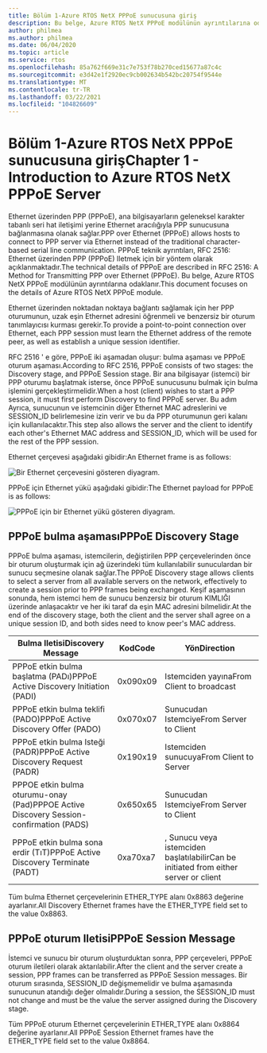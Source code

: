 ```yaml
---
title: Bölüm 1-Azure RTOS NetX PPPoE sunucusuna giriş
description: Bu belge, Azure RTOS NetX PPPoE modülünün ayrıntılarına odaklanır.
author: philmea
ms.author: philmea
ms.date: 06/04/2020
ms.topic: article
ms.service: rtos
ms.openlocfilehash: 85a762f669e31c7e753f78b270ced15677a87c4c
ms.sourcegitcommit: e3d42e1f2920ec9cb002634b542bc20754f9544e
ms.translationtype: MT
ms.contentlocale: tr-TR
ms.lasthandoff: 03/22/2021
ms.locfileid: "104826609"
---
```

# <a name="chapter-1---introduction-to-azure-rtos-netx-pppoe-server"></a><span data-ttu-id="d9525-103">Bölüm 1-Azure RTOS NetX PPPoE sunucusuna giriş</span><span class="sxs-lookup"><span data-stu-id="d9525-103">Chapter 1 - Introduction to Azure RTOS NetX PPPoE Server</span></span>

<span data-ttu-id="d9525-104">Ethernet üzerinden PPP (PPPoE), ana bilgisayarların geleneksel karakter tabanlı seri hat iletişimi yerine Ethernet aracılığıyla PPP sunucusuna bağlanmasına olanak sağlar.</span><span class="sxs-lookup"><span data-stu-id="d9525-104">PPP over Ethernet (PPPoE) allows hosts to connect to PPP server via Ethernet instead of the traditional character-based serial line communication.</span></span> <span data-ttu-id="d9525-105">PPPoE teknik ayrıntıları, RFC 2516: Ethernet üzerinden PPP (PPPoE) Iletmek için bir yöntem olarak açıklanmaktadır.</span><span class="sxs-lookup"><span data-stu-id="d9525-105">The technical details of PPPoE are described in RFC 2516: A Method for Transmitting PPP over Ethernet (PPPoE).</span></span> <span data-ttu-id="d9525-106">Bu belge, Azure RTOS NetX PPPoE modülünün ayrıntılarına odaklanır.</span><span class="sxs-lookup"><span data-stu-id="d9525-106">This document focuses on the details of Azure RTOS NetX PPPoE module.</span></span>

<span data-ttu-id="d9525-107">Ethernet üzerinden noktadan noktaya bağlantı sağlamak için her PPP oturumunun, uzak eşin Ethernet adresini öğrenmeli ve benzersiz bir oturum tanımlayıcısı kurması gerekir.</span><span class="sxs-lookup"><span data-stu-id="d9525-107">To provide a point-to-point connection over Ethernet, each PPP session must learn the Ethernet address of the remote peer, as well as establish a unique session identifier.</span></span>

<span data-ttu-id="d9525-108">RFC 2516 ' e göre, PPPoE iki aşamadan oluşur: bulma aşaması ve PPPoE oturum aşaması.</span><span class="sxs-lookup"><span data-stu-id="d9525-108">According to RFC 2516, PPPoE consists of two stages: the Discovery stage, and PPPoE Session stage.</span></span> <span data-ttu-id="d9525-109">Bir ana bilgisayar (istemci) bir PPP oturumu başlatmak isterse, önce PPPoE sunucusunu bulmak için bulma işlemini gerçekleştirmelidir.</span><span class="sxs-lookup"><span data-stu-id="d9525-109">When a host (client) wishes to start a PPP session, it must first perform Discovery to find PPPoE server.</span></span> <span data-ttu-id="d9525-110">Bu adım Ayrıca, sunucunun ve istemcinin diğer Ethernet MAC adreslerini ve SESSION_ID belirlemesine izin verir ve bu da PPP oturumunun geri kalanı için kullanılacaktır.</span><span class="sxs-lookup"><span data-stu-id="d9525-110">This step also allows the server and the client to identify each other's Ethernet MAC address and SESSION_ID, which will be used for the rest of the PPP session.</span></span>

<span data-ttu-id="d9525-111">Ethernet çerçevesi aşağıdaki gibidir:</span><span class="sxs-lookup"><span data-stu-id="d9525-111">An Ethernet frame is as follows:</span></span>

![Bir Ethernet çerçevesini gösteren diyagram.](media/netx-pppoe-server-01.png)

<span data-ttu-id="d9525-113">PPPoE için Ethernet yükü aşağıdaki gibidir:</span><span class="sxs-lookup"><span data-stu-id="d9525-113">The Ethernet payload for PPPoE is as follows:</span></span>

![PPPoE için bir Ethernet yükü gösteren diyagram.](media/netx-pppoe-server-02.png)

## <a name="pppoe-discovery-stage"></a><span data-ttu-id="d9525-115">PPPoE bulma aşaması</span><span class="sxs-lookup"><span data-stu-id="d9525-115">PPPoE Discovery Stage</span></span>

<span data-ttu-id="d9525-116">PPPoE bulma aşaması, istemcilerin, değiştirilen PPP çerçevelerinden önce bir oturum oluşturmak için ağ üzerindeki tüm kullanılabilir sunuculardan bir sunucu seçmesine olanak sağlar.</span><span class="sxs-lookup"><span data-stu-id="d9525-116">The PPPoE Discovery stage allows clients to select a server from all available servers on the network, effectively to create a session prior to PPP frames being exchanged.</span></span> <span data-ttu-id="d9525-117">Keşif aşamasının sonunda, hem istemci hem de sunucu benzersiz bir oturum KIMLIĞI üzerinde anlaşacaktır ve her iki taraf da eşin MAC adresini bilmelidir.</span><span class="sxs-lookup"><span data-stu-id="d9525-117">At the end of the discovery stage, both the client and the server shall agree on a unique session ID, and both sides need to know peer's MAC address.</span></span>

| <span data-ttu-id="d9525-118">Bulma Iletisi</span><span class="sxs-lookup"><span data-stu-id="d9525-118">Discovery Message</span></span>                                  | <span data-ttu-id="d9525-119">Kod</span><span class="sxs-lookup"><span data-stu-id="d9525-119">Code</span></span> | <span data-ttu-id="d9525-120">Yön</span><span class="sxs-lookup"><span data-stu-id="d9525-120">Direction</span></span>                                     |
| -------------------------------------------------- | ---- | --------------------------------------------- |
| <span data-ttu-id="d9525-121">PPPoE etkin bulma başlatma (PADı)</span><span class="sxs-lookup"><span data-stu-id="d9525-121">PPPoE Active Discovery Initiation (PADI)</span></span>           | <span data-ttu-id="d9525-122">0x09</span><span class="sxs-lookup"><span data-stu-id="d9525-122">0x09</span></span> | <span data-ttu-id="d9525-123">Istemciden yayına</span><span class="sxs-lookup"><span data-stu-id="d9525-123">From Client to broadcast</span></span>                      |
| <span data-ttu-id="d9525-124">PPPoE etkin bulma teklifi (PADO)</span><span class="sxs-lookup"><span data-stu-id="d9525-124">PPPoE Active Discovery Offer (PADO)</span></span>                | <span data-ttu-id="d9525-125">0x07</span><span class="sxs-lookup"><span data-stu-id="d9525-125">0x07</span></span> | <span data-ttu-id="d9525-126">Sunucudan Istemciye</span><span class="sxs-lookup"><span data-stu-id="d9525-126">From Server to Client</span></span>                         |
| <span data-ttu-id="d9525-127">PPPoE etkin bulma Isteği (PADR)</span><span class="sxs-lookup"><span data-stu-id="d9525-127">PPPoE Active Discovery Request (PADR)</span></span>              | <span data-ttu-id="d9525-128">0x19</span><span class="sxs-lookup"><span data-stu-id="d9525-128">0x19</span></span> | <span data-ttu-id="d9525-129">Istemciden sunucuya</span><span class="sxs-lookup"><span data-stu-id="d9525-129">From Client to Server</span></span>                         |
| <span data-ttu-id="d9525-130">PPPOE etkin bulma oturumu-onay (Pad)</span><span class="sxs-lookup"><span data-stu-id="d9525-130">PPPOE Active Discovery Session-confirmation (PADS)</span></span> | <span data-ttu-id="d9525-131">0x65</span><span class="sxs-lookup"><span data-stu-id="d9525-131">0x65</span></span> | <span data-ttu-id="d9525-132">Sunucudan Istemciye</span><span class="sxs-lookup"><span data-stu-id="d9525-132">From Server to Client</span></span>                         |
| <span data-ttu-id="d9525-133">PPPoE etkin bulma sona erdir (TıT)</span><span class="sxs-lookup"><span data-stu-id="d9525-133">PPPoE Active Discovery Terminate (PADT)</span></span>            | <span data-ttu-id="d9525-134">0xa7</span><span class="sxs-lookup"><span data-stu-id="d9525-134">0xa7</span></span> | <span data-ttu-id="d9525-135">, Sunucu veya istemciden başlatılabilir</span><span class="sxs-lookup"><span data-stu-id="d9525-135">Can be initiated from either server or client</span></span> |

<span data-ttu-id="d9525-136">Tüm bulma Ethernet çerçevelerinin ETHER_TYPE alanı 0x8863 değerine ayarlanır.</span><span class="sxs-lookup"><span data-stu-id="d9525-136">All Discovery Ethernet frames have the ETHER_TYPE field set to the value 0x8863.</span></span>

## <a name="pppoe-session-message"></a><span data-ttu-id="d9525-137">PPPoE oturum Iletisi</span><span class="sxs-lookup"><span data-stu-id="d9525-137">PPPoE Session Message</span></span>

<span data-ttu-id="d9525-138">İstemci ve sunucu bir oturum oluşturduktan sonra, PPP çerçeveleri, PPPoE oturum iletileri olarak aktarılabilir.</span><span class="sxs-lookup"><span data-stu-id="d9525-138">After the client and the server create a session, PPP frames can be transferred as PPPoE Session messages.</span></span> <span data-ttu-id="d9525-139">Bir oturum sırasında, SESSION_ID değişmemelidir ve bulma aşamasında sunucunun atandığı değer olmalıdır.</span><span class="sxs-lookup"><span data-stu-id="d9525-139">During a session, the SESSION_ID must not change and must be the value the server assigned during the Discovery stage.</span></span>

<span data-ttu-id="d9525-140">Tüm PPPoE oturum Ethernet çerçevelerinin ETHER_TYPE alanı 0x8864 değerine ayarlanır.</span><span class="sxs-lookup"><span data-stu-id="d9525-140">All PPPoE Session Ethernet frames have the ETHER_TYPE field set to the value 0x8864.</span></span>